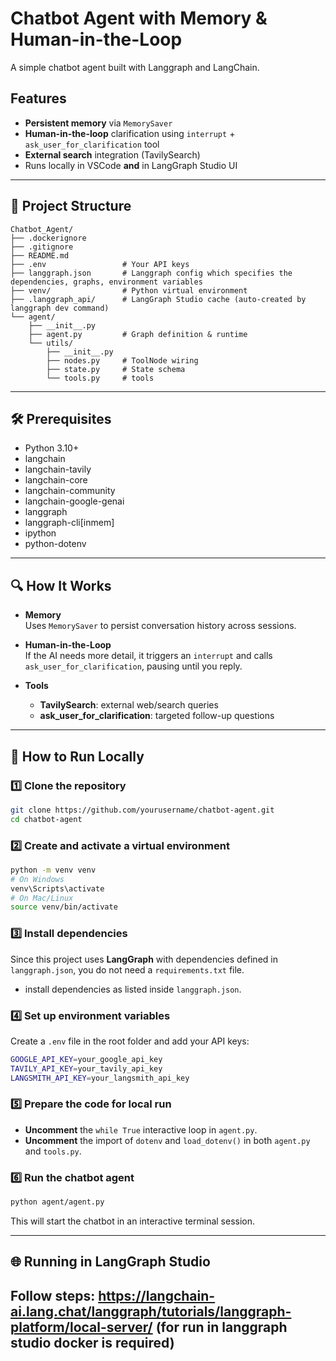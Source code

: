 # Chatbot Agent with Memory & Human-in-the-Loop

A simple chatbot agent built with Langgraph and LangChain.

## Features
- **Persistent memory** via `MemorySaver`
- **Human-in-the-loop** clarification using `interrupt` + `ask_user_for_clarification` tool
- **External search** integration (TavilySearch)
- Runs locally in VSCode **and** in LangGraph Studio UI

---

## 📁 Project Structure

```
Chatbot_Agent/
├── .dockerignore
├── .gitignore
├── README.md
├── .env                 # Your API keys 
├── langgraph.json       # Langgraph config which specifies the dependencies, graphs, environment variables
├── venv/                # Python virtual environment
├── .langgraph_api/      # LangGraph Studio cache (auto-created by langgraph dev command)
└── agent/
    ├── __init__.py
    ├── agent.py         # Graph definition & runtime
    └── utils/
        ├── __init__.py
        ├── nodes.py     # ToolNode wiring
        ├── state.py     # State schema
        └── tools.py     # tools
```

---

## 🛠️ Prerequisites

- Python 3.10+
- langchain
- langchain-tavily
- langchain-core
- langchain-community
- langchain-google-genai
- langgraph
- langgraph-cli[inmem]
- ipython
- python-dotenv

---

## 🔍 How It Works

- **Memory**  
  Uses `MemorySaver` to persist conversation history across sessions.

- **Human-in-the-Loop**  
  If the AI needs more detail, it triggers an `interrupt` and calls `ask_user_for_clarification`, pausing until you reply.

- **Tools**  
  - **TavilySearch**: external web/search queries  
  - **ask_user_for_clarification**: targeted follow-up questions  

---

## 🚀 How to Run Locally

### 1️⃣ Clone the repository
```bash
git clone https://github.com/yourusername/chatbot-agent.git
cd chatbot-agent
```

### 2️⃣ Create and activate a virtual environment
```bash
python -m venv venv
# On Windows
venv\Scripts\activate
# On Mac/Linux
source venv/bin/activate
```

### 3️⃣ Install dependencies
Since this project uses **LangGraph** with dependencies defined in `langgraph.json`, you do not need a `requirements.txt` file.
- install dependencies as listed inside `langgraph.json`.

### 4️⃣ Set up environment variables
Create a `.env` file in the root folder and add your API keys:
```bash
GOOGLE_API_KEY=your_google_api_key
TAVILY_API_KEY=your_tavily_api_key
LANGSMITH_API_KEY=your_langsmith_api_key
```

### 5️⃣ Prepare the code for local run
- **Uncomment** the `while True` interactive loop in `agent.py`.
- **Uncomment** the import of `dotenv` and `load_dotenv()` in both `agent.py` and `tools.py`.

### 6️⃣ Run the chatbot agent
```bash
python agent/agent.py
```

This will start the chatbot in an interactive terminal session.

---

## 🌐 Running in LangGraph Studio

Follow steps: https://langchain-ai.lang.chat/langgraph/tutorials/langgraph-platform/local-server/
(for run in langgraph studio docker is required)
---



